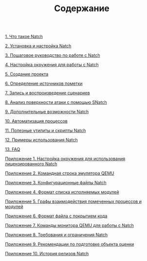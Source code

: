<h1><center>Содержание</center></h1>
<br>
<br>


[1. Что такое Natch](#natch_base)

[2. Установка и настройка Natch](#setup_natch)

[3. Пошаговое руководство по работе с Natch](#natch_stepbystep)

[4. Настройка окружения для работы с Natch](#setup_env)

[5. Создание проекта](#create_project)

[6. Определение источников пометки](#taint_source)

[7. Запись и воспроизведение сценариев](#record_replay)

[8. Анализ поверхности атаки с помощью SNatch](#snatch)

[9. Дополнительные возможности Natch](#natch_additional)

[10. Автоматизация процессов](#auto)

[11. Полезные утилиты и скрипты Natch](#utils)

[12. Примеры использования Natch](#natch_applications)

[13. FAQ](#faq)

[Приложение 1. Настройка окружения для использования лицензированного Natch](#app_license)

[Приложение 2. Командная строка эмулятора QEMU](#app_qemu_cmdline)

[Приложение 3. Конфигурационные файлы Natch](#app_configs)

[Приложение 4. Формат списка исполняемых модулей](#app_module_config)

[Приложение 5. Графы взаимодействия помеченных процессов и модулей](#app_graphs)

[Приложение 6. Формат файла с покрытием кода](#app_coverage)

[Приложение 7. Команды монитора QEMU для работы с Natch](#natch_mon_commands)

[Приложение 8. Требования и ограничения Natch](#app_requirements)

[Приложение 9. Рекомендации по подготовке объекта оценки](#app_preparation)

[Приложение 10. История релизов Natch](#app_releases)

